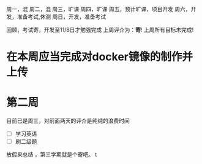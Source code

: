 周一，混
周二，混
周三，旷课
周四，旷课
周五，预计旷课，项目开发
周六，开发，准备考试,休测
周日，开发，准备考试


回顾，考试寄，开发至11/8日才勉强完成
上周评介为：**寄**!
上周所有目标未完成!
# 在本周应当完成对docker镜像的制作并上传

# 第二周
目前已是周三，对前面两天的评介是纯纯的浪费时间

- [ ] 学习英语
- [ ] 刷二级题

放假来总结 ，第三学期就是个寄吧。
t


<!--stackedit_data:
eyJoaXN0b3J5IjpbLTE2NzM2NjMzNjQsLTkyMzE2NzM3Ml19
-->